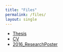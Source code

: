 ```yaml
---
title: "Files"
permalink: /files/
layout: single
---
```


- [Thesis](https://xenoneuronaut.github.io/assets/files/2021_NEU-Thesis_ea4.pdf)
- [CV](https://xenoneuronaut.github.io/assets/files/2021-12_CV_retail.pdf)
- [2016_ResearchPoster](https://xenoneuronaut.github.io/assets/files/2016_SummerResearch_Poster.pdf)
